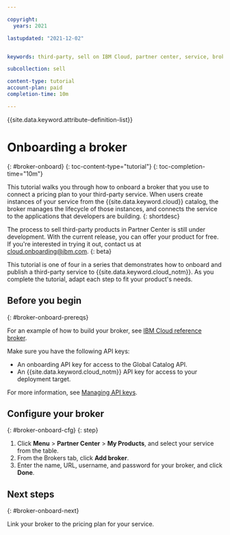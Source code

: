 ```yaml
---

copyright:
  years: 2021

lastupdated: "2021-12-02"


keywords: third-party, sell on IBM Cloud, partner center, service, broker, pricing plan, regions, location

subcollection: sell

content-type: tutorial
account-plan: paid
completion-time: 10m 

---
```


{{site.data.keyword.attribute-definition-list}}


# Onboarding a broker
{: #broker-onboard}
{: toc-content-type="tutorial"}
{: toc-completion-time="10m"} 

This tutorial walks you through how to onboard a broker that you use to connect a pricing plan to your third-party service. When users create instances of your service from the {{site.data.keyword.cloud}} catalog, the broker manages the lifecycle of those instances, and connects the service to the applications that developers are building.
{: shortdesc}

The process to sell third-party products in Partner Center is still under development. With the current release, you can offer your product for free. If you're interested in trying it out, contact us at cloud.onboarding@ibm.com.
{: beta}

This tutorial is one of four in a series that demonstrates how to onboard and publish a third-party service to {{site.data.keyword.cloud_notm}}. As you complete the tutorial, adapt each step to fit your product's needs.

## Before you begin
{: #broker-onboard-prereqs}

For an example of how to build your broker, see [IBM Cloud reference broker](https://github.com/IBM-Cloud/onboarding-osb). 

Make sure you have the following API keys:
* An onboarding API key for access to the Global Catalog API.
* An {{site.data.keyword.cloud_notm}} API key for access to your deployment target.

For more information, see [Managing API keys](/docs/account?topic=account-userapikey).

## Configure your broker
{: #broker-onboard-cfg}
{: step}

1. Click **Menu** > **Partner Center** > **My Products**, and select your service from the table. 
2. From the Brokers tab, click **Add broker**. 
3. Enter the name, URL, username, and password for your broker, and click **Done**. 

## Next steps
{: #broker-onboard-next}

Link your broker to the pricing plan for your service. 

